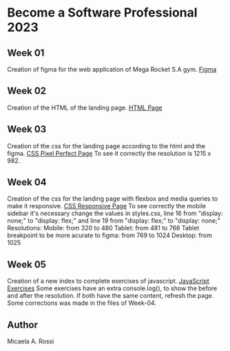 # Become a Software Professional 2023

## Week 01
Creation of figma for the web application of Mega Rocket S.A gym.
[Figma](https://www.figma.com/file/JOzMQRmG7afMoeyk5FQtPy/BaSP-m2023-Megarocket-rave?node-id=701-367&t=L8Ev2apbHHNOT7Bu-0)

## Week 02
Creation of the HTML of the landing page.
[HTML Page](https://micaela-rossi.github.io/BaSP-M2023/Week-02/)

## Week 03
Creation of the css for the landing page according to the html and the figma.
[CSS Pixel Perfect Page](https://micaela-rossi.github.io/BaSP-M2023/Week-03/)
To see it correctly the resolution is 1215 x 982.

## Week 04
Creation of the css for the landing page with flexbox and media queries to make it responsive.
[CSS Responsive Page](https://micaela-rossi.github.io/BaSP-M2023/Week-04/)
To see correctly the mobile sidebar it's necessary change the values in styles.css, line 16 from "display: none;" to "display: flex;" and line 19 from "display: flex;" to "display: none;"
Resolutions:
    Mobile: from 320 to 480
    Tablet: from 481 to 768
    Tablet breakpoint to be more acurate to figma: from 769 to 1024
    Desktop: from 1025

## Week 05
Creation of a new index to complete exercises of javascript.
[JavaScript Exercises](https://micaela-rossi.github.io/BaSP-M2023/Week-05/)
Some exercises have an extra console.log(), to show the before and after the resolution. If both have the same content, refresh the page.
Some corrections was made in the files of Week-04.

## Author
Micaela A. Rossi